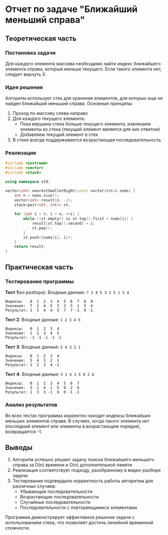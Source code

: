 # Отчет по задаче "Ближайший меньший справа"

## Теоретическая часть

### Постановка задачи
Для каждого элемента массива необходимо найти индекс ближайшего элемента справа, который меньше текущего. Если такого элемента нет, следует вернуть Х.

### Идея решения
Алгоритм использует стек для хранения элементов, для которых еще не найден ближайший меньший справа. Основные принципы:
1. Проход по массиву слева направо
2. Для каждого текущего элемента:
   - Пока вершина стека больше текущего элемента, извлекаем элементы из стека (текущий элемент является для них ответом)
   - Добавляем текущий элемент в стек
3. В стеке всегда поддерживается возрастающая последовательность

### Реализация
```cpp
#include <iostream>
#include <vector>
#include <stack>

using namespace std;

vector<int> nearestSmallerRight(const vector<int>& nums) {
    int n = nums.size();
    vector<int> result(n, -1);
    stack<pair<int, int>> st;
    
    for (int i = 0; i < n; ++i) {
        while (!st.empty() && st.top().first > nums[i]) {
            result[st.top().second] = i;
            st.pop();
        }
        st.push({nums[i], i});
    }
    return result;
}
```

## Практическая часть

### Тестирование программы

**Тест 1**(из разбора): Входные данные: `7 2 4 5 3 2 5 1 5 4`
```
Индексы:   0  1  2  3  4  5  6  7  8  9
Значения:  7  2  4  5  3  2  5  1  5  4
Результат: 1  5  4  4  5  7  7 -1  9 -1
```

**Тест 2**: Входные данные: `1 2 3 4 5`
```
Индексы:   0  1  2  3  4
Значения:  1  2  3  4  5
Результат: -1 -1 -1 -1 -1
```

**Тест 3**: Входные данные: `5 4 3 2 1`
```
Индексы:   0  1  2  3  4
Значения:  5  4  3  2  1
Результат: 1  2  3  4 -1
```

**Тест 4**: Входные данные: `3 1 4 1 5 9 2 6`
```
Индексы:   0  1  2  3  4  5  6  7
Значения:  3  1  4  1  5  9  2  6
Результат: 1  3  3 -1  6  6 -1 -1
```

### Анализ результатов
Во всех тестах программа корректно находит индексы ближайших меньших элементов справа. В случаях, когда такого элемента нет (последний элемент или элементы в возрастающем порядке), возвращается -1.

## Выводы

1. Алгоритм успешно решает задачу поиска ближайшего меньшего справа за O(n) времени и O(n) дополнительной памяти
2. Реализация соответствует подходу, разобранному в видео-разборе задачи
3. Тестирование подтвердило корректность работы алгоритма для различных случаев:
   - Убывающие последовательности
   - Возрастающие последовательности
   - Случайные последовательности
   - Последовательности с повторяющимися элементами

Программа демонстрирует эффективное решение задачи с использованием стека, что позволяет достичь линейной временной сложности.
